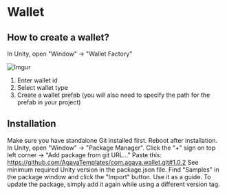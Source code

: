 # Wallet

## How to create a wallet?

In Unity, open "Window" -> "Wallet Factory"

![Imgur](https://i.imgur.com/d54oXOf.png)

1. Enter wallet id
2. Select wallet type
3. Create a wallet prefab (you will also need to specify the path for the prefab in your project)

## Installation

Make sure you have standalone Git installed first. Reboot after installation.
In Unity, open "Window" -> "Package Manager".
Click the "+" sign on top left corner -> "Add package from git URL..."
Paste this: https://github.com/AgavaTemplates/com.agava.wallet.git#1.0.2
See minimum required Unity version in the package.json file.
Find "Samples" in the package window and click the "Import" button. Use it as a guide.
To update the package, simply add it again while using a different version tag.

